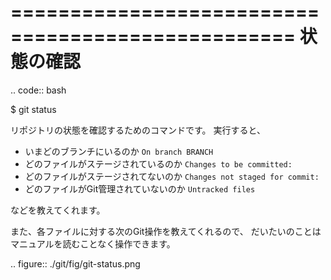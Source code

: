 ==================================================
状態の確認
==================================================


.. code:: bash

   $ git status

リポジトリの状態を確認するためのコマンドです。
実行すると、

* いまどのブランチにいるのか ``On branch BRANCH``
* どのファイルがステージされているのか ``Changes to be committed:``
* どのファイルがステージされてないのか ``Changes not staged for commit:``
* どのファイルがGit管理されていないのか ``Untracked files``

などを教えてくれます。

また、各ファイルに対する次のGit操作を教えてくれるので、
だいたいのことはマニュアルを読むことなく操作できます。


.. figure:: ./git/fig/git-status.png
